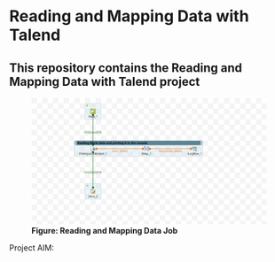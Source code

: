 # Reading and Mapping Data with Talend
<h2> This repository contains the Reading and Mapping Data with Talend project </h2>
<div>
 <p1>
   <figure>
   <img src="https://github.com/Dalbee/Data-Integration-with-Talend/blob/main/Reading%20and%20Mapping%20Data%20with%20Talend/pictures/ReadingAndMappingData_0.1.png" alt="Reading and Mapping Data" title="Reading and Mapping Data Job">
   <figcaption>
    <b> Figure: Reading and Mapping Data Job </b>
   </figcaption> 
  </figure>
 </p1>
</div>
<div>
  <p2>
  Project AIM:
  </p2>
</div>
